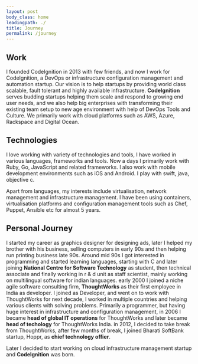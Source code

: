 ```yaml
---
layout: post
body_class: home
leadingpath: ./
title: Journey
permalink: /journey
---
```

## Work

I founded CodeIgnition in 2013 with few friends, and now I work for CodeIgnition, a DevOps or infrastructure configuration management and automation startup.
Our vision is to help startups by providing world class scalable, fault tolerant and highly available 
infrastructure. **CodeIgnition** serves budding startups helping them scale and respond to growing 
end user needs, and we also help big enterprises with transforming their existing team setup to new 
age environment with help of DevOps Tools and Culture. We primarily work with cloud platforms such as AWS, Azure, Rackspace and Digital Ocean.


## Technologies

I love working with variety of technologies and tools, I have worked in various languages, frameworks and tools. Now a days I primarily work with Ruby, Go, JavaScript and related frameworks.
I also work with mobile development environments such as iOS and Android. I play with swift, java, objective c.

Apart from languages, my interests include virtualisation, network management and infrastructure management. I have been using containers, virtualisation platforms and configuration management tools such as
Chef, Puppet, Ansible etc for almost 5 years.

## Personal Journey

I started my career as graphics designer for designing ads, later I helped my brother with his business, selling computers in early 90s and then helping run printing business late 90s. Around mid 90s I got interested in
programming and started learning languages, starting with C and later joining **National Centre for Software Technology** as student, then technical associate and finally working in r & d unit as staff scientist, mainly working on 
multilingual software for indian languages. early 2000 I joined a niche agile software consulting firm, **ThoughtWorks** as their first employee in India as developer. I joined as Developer, and went on to work with
ThoughtWorks for next decade, I worked in multiple countries and helping various clients with solving problems. Primarily a programmer, but having huge interest in infrastructure and configuration management, in 2006 I became **head of global IT operations** for ThoughtWorks and later
became **head of techology** for ThoughtWorks India. in 2012, I decided to take break from ThoughtWorks, after few months of break, I joined Bharati SoftBank startup, Hoppr, as **chief technology offier**. 

Later I decided to start working on cloud infrastructure management startup and **CodeIgnition** was born.

